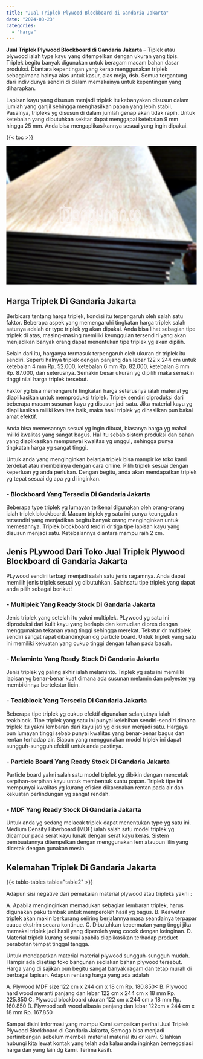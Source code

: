 ```yaml
---
title: "Jual Triplek Plywood Blockboard di Gandaria Jakarta"
date: "2024-08-23"
categories: 
  - "harga"
---
```


**Jual Triplek Plywood Blockboard di Gandaria Jakarta** – Tiplek atau plywood ialah type kayu yang ditempelkan dengan ukuran yang tipis. Triplek begitu banyak digunakan untuk beragam macam bahan dasar produksi. Diantara kepentingan yang kerap menggunakan triplek sebagaimana halnya alas untuk kasur, alas meja, dsb. Semua tergantung dari individunya sendiri di dalam memakainya untuk kepentingan yang diharapkan.

Lapisan kayu yang disusun menjadi triplek itu kebanyakan disusun dalam jumlah yang ganjil sehingga menghasilkan papan yang lebih stabil. Pasalnya, tripleks yg disusun di dalam jumlah genap akan tidak rapih. Untuk ketebalan yang dibutuhkan sekitar dapat menggapai ketebalan 9 mm hingga 25 mm. Anda bisa mengaplikasikannya sesuai yang ingin dipakai.

{{< toc >}}

![Jual Triplek Plywood Blockboard di Gandaria Jakarta](/images/jual-triplek-murah-16.png)

## Harga Triplek Di Gandaria Jakarta

Berbicara tentang harga triplek, kondisi itu terpengaruh oleh salah satu faktor. Beberapa aspek yang memengaruhi tingkatan harga triplek salah satunya adalah dr type triplek yg akan dipakai. Anda bisa lihat sebagian tipe triplek di atas, masing-masing memiliki keunggulan tersendiri yang akan menjadikan banyak orang dapat menentukan tipe triplek yg akan dipilih.

Selain dari itu, harganya termasuk terpengaruh oleh ukuran dr triplek itu sendiri. Seperti halnya triplek dengan panjang dan lebar 122 x 244 cm untuk ketebalan 4 mm Rp. 52.000, ketebalan 6 mm Rp. 82.000, ketebalan 8 mm Rp. 87.000, dan seterusnya. Semakin besar ukuran yg dipilih maka semakin tinggi nilai harga triplek tersebut.

Faktor yg bisa memengaruhi tingkatan harga seterusnya ialah material yg diaplikasikan untuk memproduksi triplek. Triplek sendiri diproduksi dari beberapa macam susunan kayu yg disusun jadi satu. Jika material kayu yg diaplikasikan miliki kwalitas baik, maka hasil triplek yg dihasilkan pun bakal amat efektif.

Anda bisa memesannya sesuai yg ingin dibuat, biasanya harga yg mahal miliki kwalitas yang sangat bagus. Hal itu sebab sistem produksi dan bahan yang diaplikasikan mempunyai kwalitas yg unggul, sehingga punya tingkatan harga yg sangat tinggi.

Untuk anda yang menginginkan belanja triplek bisa mampir ke toko kami terdekat atau membelinya dengan cara online. Pilih triplek sesuai dengan keperluan yg anda perlukan. Dengan begitu, anda akan mendapatkan triplek yg tepat sesuai dg apa yg di inginkan.

### \- Blockboard Yang Tersedia Di Gandaria Jakarta

Beberapa type triplek yg lumayan terkenal digunakan oleh orang-orang ialah triplek blockboard. Macam triplek yg satu ini punya keunggulan tersendiri yang menjadikan begitu banyak orang menginginkan untuk memesannya. Triplek blockboard terdiri dr tiga tipe lapisan kayu yang disusun menjadi satu. Ketebalannya diantara mampu raih 2 cm.

## Jenis PLywood Dari Toko Jual Triplek Plywood Blockboard di Gandaria Jakarta

PLywood sendiri terbagi menjadi salah satu jenis ragamnya. Anda dapat memilih jenis triplek sesuai yg dibutuhkan. Salahsatu tipe triplek yang dapat anda pilih sebagai berikut!

### \- Multiplek Yang Ready Stock Di Gandaria Jakarta

Jenis triplek yang setelah itu yakni multiplek. PLywood yg satu ini diproduksi dari kulit kayu yang berlapis dan kemudian dipres dengan menggunakan tekanan yang tinggi sehingga merekat. Tekstur dr multiplek sendiri sangat rapat dibandingkan dg particle board. Untuk triplek yang satu ini memiliki kekuatan yang cukup tinggi dengan tahan pada basah.

### \- Melaminto Yang Ready Stock Di Gandaria Jakarta

Jenis triplek yg paling akhir ialah melaminto. Triplek yg satu ini memiliki lapisan yg benar-benar kuat dimana ada susunan melamin dan polyester yg membikinnya bertekstur licin.

### \- Teakblock Yang Tersedia Di Gandaria Jakarta

Beberapa tipe triplek yg cukup efektif digunakan selanjutnya ialah teakblock. Tipe triplek yang satu ini punyai kelebihan sendiri-sendiri dimana triplek itu yakni lembaran dari kayu jati yg disusun menjadi satu. Hargaya pun lumayan tinggi sebab punyai kwalitas yang benar-benar bagus dan rentan terhadap air. Siapun yang menggunakan model triplek ini dapat sungguh-sungguh efektif untuk anda pastinya.

### \- Particle Board Yang Ready Stock Di Gandaria Jakarta

Particle board yakni salah satu model triplek yg dibikin dengan mencetak serpihan-serpihan kayu untuk membentuk suatu papan. Triplek tipe ini mempunyai kwalitas yg kurang efisien dikarenakan rentan pada air dan kekuatan perlindungan yg sangat rendah.

### \- MDF Yang Ready Stock Di Gandaria Jakarta

Untuk anda yg sedang melacak triplek dapat menentukan type yg satu ini. Medium Density Fiberboard (MDF) ialah salah satu model triplek yg dicampur pada serat kayu lunak dengan serat kayu keras. Sistem pembuatannya ditempelkan dengan menggunakan lem ataupun lilin yang dicetak dengan gunakan mesin.

## Kelemahan Triplek Di Gandaria Jakarta

{{< table-tables table="table2" >}}

Adapun sisi negative dari pemakaian material plywood atau tripleks yakni :

A. Apabila menginginkan memadukan sebagian lembaran triplek, harus digunakan paku tembak untuk memperoleh hasil yg bagus. B. Keawetan triplek akan makin berkurang seiiring berjalannya masa seandainya terpapar cuaca ekstrim secara kontinue. C. Dibutuhkan kecermatan yang tinggi jika memakai triplek jadi hasil yang diperoleh yang cocok dengan keinginan. D. Material triplek kurang sesuai apabila diaplikasikan terhadap product perabotan tempat tinggal tangga.

Untuk mendapatkan material material plywood sungguh-sungguh mudah. Hampir ada disetiap toko bangunan sediakan bahan plywood tersebut. Harga yang di sajikan pun begitu sangat banyak ragam dan tetap murah di berbagai lapisan. Adapun rentang harga yang ada adalah

A. Plywood MDF size 122 cm x 244 cm x 18 cm Rp. 180.850< B. Plywood hard wood meranti panjang dan lebar 122 cm x 244 cm x 18 mm Rp. 225.850 C. Plywood blockboard ukuran 122 cm x 244 cm x 18 mm Rp. 160.850 D. Plywood soft wood albasia panjang dan lebar 122cm x 244 cm x 18 mm Rp. 167.850

Sampai disini informasi yang mampu Kami sampaikan perihal Jual Triplek Plywood Blockboard di Gandaria Jakarta, Semoga bisa menjadi pertimbangan sebelum membeli material material itu dr kami. Silahkan hubungi kita lewat kontak yang telah ada kalau anda inginkan bernegosiasi harga dan yang lain dg kami. Terima kasih.
